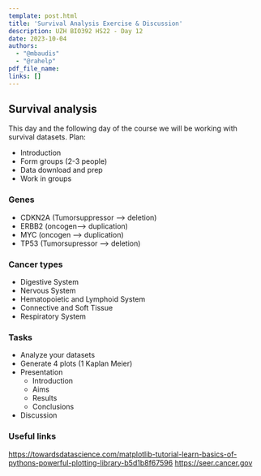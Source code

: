 ```yaml
---
template: post.html
title: 'Survival Analysis Exercise & Discussion'
description: UZH BIO392 HS22 - Day 12
date: 2023-10-04
authors:
  - "@mbaudis"
  - "@rahelp"
pdf_file_name: 
links: []
---
```


## Survival analysis

This day and the following day of the course we will be working with survival datasets. 
Plan:

* Introduction 
* Form groups (2-3 people)
* Data download and prep
* Work in groups

<!--more-->

### Genes

- CDKN2A (Tumorsuppressor --> deletion)
- ERBB2 (oncogen--> duplication)
- MYC (oncogen --> duplication)
- TP53 (Tumorsupressor --> deletion)

### Cancer types

- Digestive System
- Nervous System
- Hematopoietic and Lymphoid System
- Connective and Soft Tissue
- Respiratory System

### Tasks

* Analyze your datasets 
* Generate 4 plots (1 Kaplan Meier)
* Presentation
  - Introduction
  - Aims
  - Results
  - Conclusions
* Discussion

### Useful links
https://towardsdatascience.com/matplotlib-tutorial-learn-basics-of-pythons-powerful-plotting-library-b5d1b8f67596
https://seer.cancer.gov

